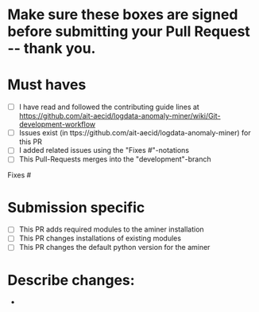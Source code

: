 # Make sure these boxes are signed before submitting your Pull Request -- thank you.

# Must haves
- [ ] I have read and followed the contributing guide lines at https://github.com/ait-aecid/logdata-anomaly-miner/wiki/Git-development-workflow
- [ ] Issues exist (in ttps://github.com/ait-aecid/logdata-anomaly-miner) for this PR
- [ ] I added related issues using the "Fixes #<issue-id>"-notations
- [ ] This Pull-Requests merges into the "development"-branch

Fixes #

# Submission specific

- [ ] This PR adds required modules to the aminer installation
- [ ] This PR changes installations of existing modules
- [ ] This PR changes the default python version for the aminer

# Describe changes:
-
